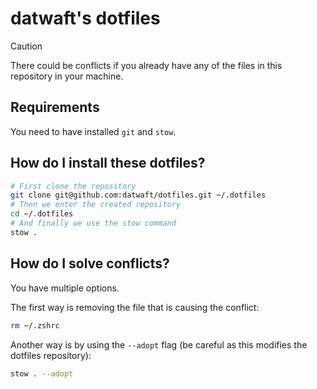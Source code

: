 # datwaft's dotfiles

> [!CAUTION]
> There could be conflicts if you already have any of the files in this
> repository in your machine.

## Requirements

You need to have installed `git` and `stow`.

## How do I install these dotfiles?

```sh
# First clone the repository
git clone git@github.com:datwaft/dotfiles.git ~/.dotfiles
# Then we enter the created repository
cd ~/.dotfiles
# And finally we use the stow command
stow .
```

## How do I solve conflicts?

You have multiple options.

The first way is removing the file that is causing the conflict:

```sh
rm ~/.zshrc
```

Another way is by using the `--adopt` flag (be careful as this modifies the dotfiles repository):

```sh
stow . --adopt
```
